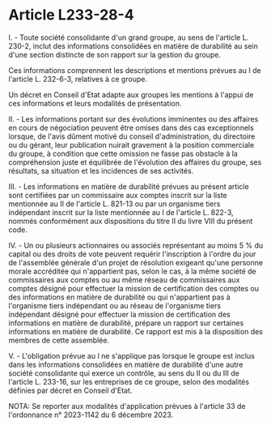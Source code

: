 # Article L233-28-4

I. - Toute société consolidante d'un grand groupe, au sens de l'article L. 230-2, inclut des informations consolidées en matière de durabilité au sein d'une section distincte de son rapport sur la gestion du groupe.

Ces informations comprennent les descriptions et mentions prévues au I de l'article L. 232-6-3, relatives à ce groupe.

Un décret en Conseil d'Etat adapte aux groupes les mentions à l'appui de ces informations et leurs modalités de présentation.

II. - Les informations portant sur des évolutions imminentes ou des affaires en cours de négociation peuvent être omises dans des cas exceptionnels lorsque, de l'avis dûment motivé du conseil d'administration, du directoire ou du gérant, leur publication nuirait gravement à la position commerciale du groupe, à condition que cette omission ne fasse pas obstacle à la compréhension juste et équilibrée de l'évolution des affaires du groupe, ses résultats, sa situation et les incidences de ses activités.

III. - Les informations en matière de durabilité prévues au présent article sont certifiées par un commissaire aux comptes inscrit sur la liste mentionnée au II de l'article L. 821-13 ou par un organisme tiers indépendant inscrit sur la liste mentionnée au I de l'article L. 822-3, nommés conformément aux dispositions du titre II du livre VIII du présent code.

IV. - Un ou plusieurs actionnaires ou associés représentant au moins 5 % du capital ou des droits de vote peuvent requérir l'inscription à l'ordre du jour de l'assemblée générale d'un projet de résolution exigeant qu'une personne morale accréditée qui n'appartient pas, selon le cas, à la même société de commissaires aux comptes ou au même réseau de commissaires aux comptes désigné pour effectuer la mission de certification des comptes ou des informations en matière de durabilité ou qui n'appartient pas à l'organisme tiers indépendant ou au réseau de l'organisme tiers indépendant désigné pour effectuer la mission de certification des informations en matière de durabilité, prépare un rapport sur certaines informations en matière de durabilité. Ce rapport est mis à la disposition des membres de cette assemblée.

V. - L'obligation prévue au I ne s'applique pas lorsque le groupe est inclus dans les informations consolidées en matière de durabilité d'une autre société consolidante qui exerce un contrôle, au sens du II ou du III de l'article L. 233-16, sur les entreprises de ce groupe, selon des modalités définies par décret en Conseil d'Etat.

NOTA:
Se reporter aux modalités d'application prévues à l'article 33 de l'ordonnance n° 2023-1142 du 6 décembre 2023.
